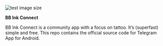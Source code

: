![test image size](https://firebasestorage.googleapis.com/v0/b/bb-ink-connect.appspot.com/o/github%2FBB%20INK%20ganz%20klein.jpg?alt=media&token=6d090065-1b33-467f-9111-583d00771aa5)

<b>BB Ink Connect</b>

BB Ink Connect is a community app with a focus on tattoo. It’s (superfast) simple and free. This repo contains the official source code for Telegram App for Android.
